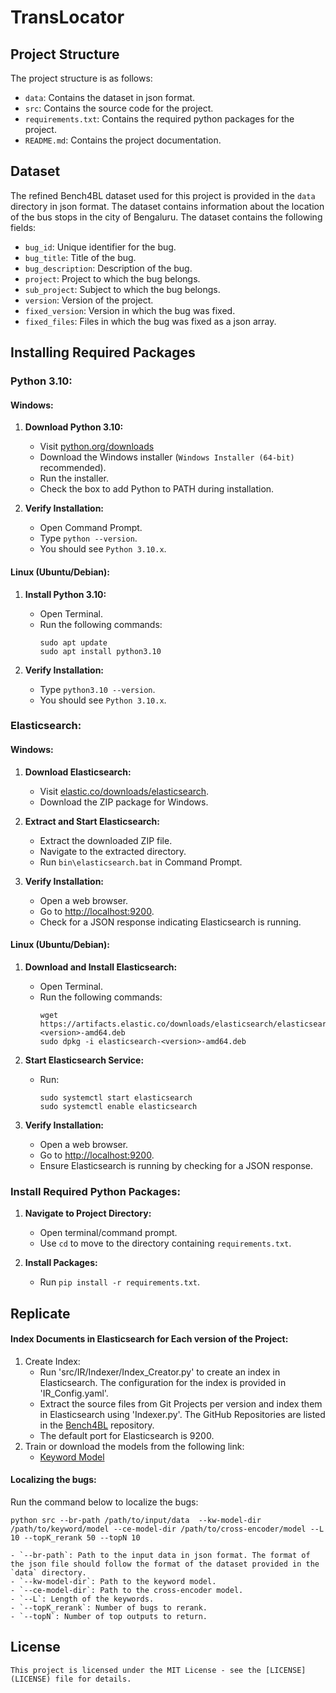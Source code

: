 # TransLocator

## Project Structure
   The project structure is as follows:
   * `data`: Contains the dataset in json format. 
   * `src`: Contains the source code for the project.
   * `requirements.txt`: Contains the required python packages for the project.
   * `README.md`: Contains the project documentation.

## Dataset
   The refined Bench4BL dataset used for this project is provided in the `data` directory in json format. The dataset contains information about the location of the bus stops in the city of Bengaluru. The dataset contains the following fields:
   - `bug_id`: Unique identifier for the bug.
   - `bug_title`: Title of the bug.
   - `bug_description`: Description of the bug.
   - `project`: Project to which the bug belongs.
   - `sub_project`: Subject to which the bug belongs.
   - `version`: Version of the project.
   - `fixed_version`: Version in which the bug was fixed.
   - `fixed_files`: Files in which the bug was fixed as a json array.


## Installing Required Packages

### Python 3.10:

#### Windows:

1. **Download Python 3.10:**  
   - Visit [python.org/downloads](https://www.python.org/downloads/)
   - Download the Windows installer (`Windows Installer (64-bit)` recommended).
   - Run the installer.
   - Check the box to add Python to PATH during installation.

2. **Verify Installation:**  
   - Open Command Prompt.
   - Type `python --version`.
   - You should see `Python 3.10.x`.

#### Linux (Ubuntu/Debian):

1. **Install Python 3.10:**  
   - Open Terminal.
   - Run the following commands:
     ```
     sudo apt update
     sudo apt install python3.10
     ```

2. **Verify Installation:**  
   - Type `python3.10 --version`.
   - You should see `Python 3.10.x`.

### Elasticsearch:

#### Windows:

1. **Download Elasticsearch:**
   - Visit [elastic.co/downloads/elasticsearch](https://www.elastic.co/downloads/elasticsearch).
   - Download the ZIP package for Windows.

2. **Extract and Start Elasticsearch:**  
   - Extract the downloaded ZIP file.
   - Navigate to the extracted directory.
   - Run `bin\elasticsearch.bat` in Command Prompt.

3. **Verify Installation:**  
   - Open a web browser.
   - Go to [http://localhost:9200](http://localhost:9200).
   - Check for a JSON response indicating Elasticsearch is running.

#### Linux (Ubuntu/Debian):

1. **Download and Install Elasticsearch:**  
   - Open Terminal.
   - Run the following commands:
     ```
     wget https://artifacts.elastic.co/downloads/elasticsearch/elasticsearch-<version>-amd64.deb
     sudo dpkg -i elasticsearch-<version>-amd64.deb
     ```

2. **Start Elasticsearch Service:**  
   - Run:
     ```
     sudo systemctl start elasticsearch
     sudo systemctl enable elasticsearch
     ```

3. **Verify Installation:**  
   - Open a web browser.
   - Go to [http://localhost:9200](http://localhost:9200).
   - Ensure Elasticsearch is running by checking for a JSON response.


### Install Required Python Packages:

1. **Navigate to Project Directory:**
   - Open terminal/command prompt.
   - Use `cd` to move to the directory containing `requirements.txt`.

2. **Install Packages:**
   - Run `pip install -r requirements.txt`.

## Replicate

#### Index Documents in Elasticsearch for Each version of the Project:

1. Create Index:
   - Run 'src/IR/Indexer/Index_Creator.py' to create an index in Elasticsearch. The configuration for the index is provided in 'IR_Config.yaml'.
   - Extract the source files from Git Projects per version and index them in Elasticsearch using 'Indexer.py'. The GitHub Repositories are listed in the [Bench4BL](https://github.com/exatoa/Bench4BL) repository.
   - The default port for Elasticsearch is 9200. 
2. Train or download the models from the following link:
   - [Keyword Model](https://zenodo.org/records/11212523?token=eyJhbGciOiJIUzUxMiJ9.eyJpZCI6ImZlNTVlOTkzLTU1NTctNDYzYi1hODZhLTA0NDJhNTY4NzUxZCIsImRhdGEiOnt9LCJyYW5kb20iOiI3ZmU3YWQ1NDFmZTZjOGFmZmE2ODBiMzVhZTMwNzkyNyJ9.RIQHtc4R1G7w9Ytxcw9-VeiwWHbx-5C_SOtMsPxoVLliOs9Cv3AsjoMQJ2woXdhUCWu9Wt1UhnVZCaQ_Ybl3Tg)
   
#### Localizing the bugs:
   Run the command below to localize the bugs:

   ```
   python src --br-path /path/to/input/data  --kw-model-dir /path/to/keyword/model --ce-model-dir /path/to/cross-encoder/model --L 10 --topK_rerank 50 --topN 10
   ```
   
    - `--br-path`: Path to the input data in json format. The format of the json file should follow the format of the dataset provided in the `data` directory.
    - `--kw-model-dir`: Path to the keyword model.
    - `--ce-model-dir`: Path to the cross-encoder model.
    - `--L`: Length of the keywords.
    - `--topK_rerank`: Number of bugs to rerank.
    - `--topN`: Number of top outputs to return.


## License

    This project is licensed under the MIT License - see the [LICENSE](LICENSE) file for details.
    